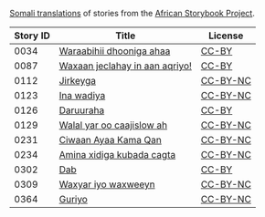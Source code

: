 [Somali translations](http://my.africanstorybook.org/language/somali) of stories from the [African Storybook Project](http://my.africanstorybook.org).

Story ID | Title | License
-------- | ----- | -------
0034 | [Waraabihii dhooniga ahaa](http://my.africanstorybook.org/stories/waraabihii-dhooniga-ahaa-0) | [CC-BY](https://creativecommons.org/licenses/by/3.0/)
0087 | [Waxaan jeclahay in aan aqriyo!](http://my.africanstorybook.org/stories/waxaan-jeclahay-aan-aqriyo) | [CC-BY](https://creativecommons.org/licenses/by/3.0/)
0112 | [Jirkeyga](http://my.africanstorybook.org/stories/jirkeyga) | [CC-BY-NC](https://creativecommons.org/licenses/by-nc/3.0/)
0123 | [Ina wadiya](http://my.africanstorybook.org/stories/ina-wadiya) | [CC-BY-NC](https://creativecommons.org/licenses/by-nc/3.0/)
0126 | [Daruuraha](http://my.africanstorybook.org/stories/daruuraha) | [CC-BY](https://creativecommons.org/licenses/by/3.0/)
0129 | [Walal yar oo caajislow ah](http://my.africanstorybook.org/stories/walal-yar-oo-caajislow-ah) | [CC-BY-NC](https://creativecommons.org/licenses/by-nc/3.0/)
0231 | [Ciwaan Ayaa Kama Qan](http://my.africanstorybook.org/stories/ciwaan-ayaa-kama-qan) | [CC-BY-NC](https://creativecommons.org/licenses/by-nc/3.0/)
0234 | [Amina xidiga kubada cagta](http://my.africanstorybook.org/stories/amina-xidiga-kubada-cagta) | [CC-BY-NC](https://creativecommons.org/licenses/by-nc/3.0/)
0302 | [Dab](http://my.africanstorybook.org/stories/dab) | [CC-BY](https://creativecommons.org/licenses/by/3.0/)
0309 | [Waxyar iyo waxweeyn](http://my.africanstorybook.org/stories/waxyar-iyo-waxweeyn) | [CC-BY-NC](https://creativecommons.org/licenses/by-nc/3.0/)
0364 | [Guriyo](http://my.africanstorybook.org/stories/guriyo) | [CC-BY-NC](https://creativecommons.org/licenses/by-nc/3.0/)
